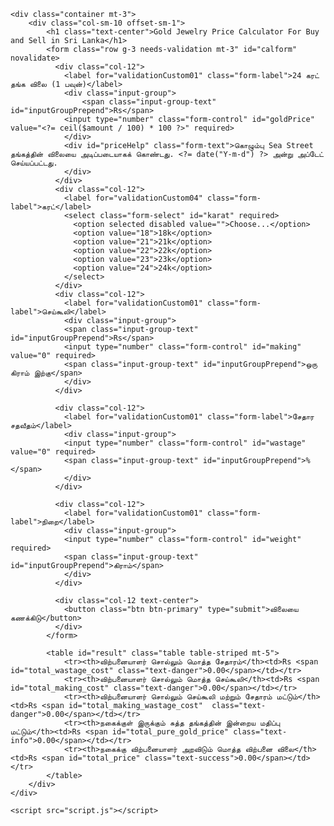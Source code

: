 
<body>

    <div class="container mt-3">
        <div class="col-sm-10 offset-sm-1">
            <h1 class="text-center">Gold Jewelry Price Calculator For Buy and Sell in Sri Lanka</h1>
            <form class="row g-3 needs-validation mt-3" id="calform" novalidate>
              <div class="col-12">
                <label for="validationCustom01" class="form-label">24 கரட் தங்க விலை (1 பவுன்)</label>
                <div class="input-group">
                    <span class="input-group-text" id="inputGroupPrepend">Rs</span>
                <input type="number" class="form-control" id="goldPrice" value="<?= ceil($amount / 100) * 100 ?>" required>
                </div>
                <div id="priceHelp" class="form-text">கொழும்பு Sea Street தங்கத்தின் விலையை அடிப்படையாகக் கொண்டது. <?= date("Y-m-d") ?> அன்று அப்டேட் செய்யப்பட்டது.
                </div>
              </div>
              <div class="col-12">
                <label for="validationCustom04" class="form-label">கரட்</label>
                <select class="form-select" id="karat" required>
                  <option selected disabled value="">Choose...</option>
                  <option value="18">18k</option>
                  <option value="21">21k</option>
                  <option value="22">22k</option>
                  <option value="23">23k</option>
                  <option value="24">24k</option>
                </select>
              </div>
              <div class="col-12">
                <label for="validationCustom01" class="form-label">செய்கூலி</label>
                <div class="input-group">
                <span class="input-group-text" id="inputGroupPrepend">Rs</span>
                <input type="number" class="form-control" id="making" value="0" required>
                <span class="input-group-text" id="inputGroupPrepend">ஒரு கிராம் இற்கு</span>
                </div>
              </div>
              
              <div class="col-12">
                <label for="validationCustom01" class="form-label">சேதார சதவீதம்</label>
                <div class="input-group">
                <input type="number" class="form-control" id="wastage" value="0" required>
                <span class="input-group-text" id="inputGroupPrepend">%</span>
                </div>
              </div>

              <div class="col-12">
                <label for="validationCustom01" class="form-label">நிறை</label>
                <div class="input-group">
                <input type="number" class="form-control" id="weight" required>
                <span class="input-group-text" id="inputGroupPrepend">கிராம்</span>
                </div>
              </div>
              
              <div class="col-12 text-center">
                <button class="btn btn-primary" type="submit">விலையை கணக்கிடு</button>
              </div>
            </form>

            <table id="result" class="table table-striped mt-5">
                <tr><th>விற்பனையாளர் சொல்லும் மொத்த சேதாரம்</th><td>Rs <span id="total_wastage_cost" class="text-danger">0.00</span></td></tr>
                <tr><th>விற்பனையாளர் சொல்லும் மொத்த செய்கூலி</th><td>Rs <span id="total_making_cost" class="text-danger">0.00</span></td></tr>
                <tr><th>விற்பனையாளர் சொல்லும் செய்கூலி மற்றும் சேதாரம் மட்டும்</th><td>Rs <span id="total_making_wastage_cost"  class="text-danger">0.00</span></td></tr>
                <tr><th>நகைக்குள் இருக்கும் சுத்த தங்கத்தின் இன்றைய மதிப்பு மட்டும்</th><td>Rs <span id="total_pure_gold_price" class="text-info">0.00</span></td></tr>
                <tr><th>நகைக்கு விற்பனையாளர் அறவிடும் மொத்த விற்பனை விலை</th><td>Rs <span id="total_price" class="text-success">0.00</span></td></tr>
            </table>
        </div>
    </div>

    <script src="script.js"></script>
</body>
</html>